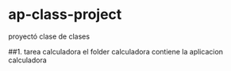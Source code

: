 # ap-class-project
proyectó clase de clases

##1. tarea calculadora
el folder calculadora  contiene la aplicacion calculadora
